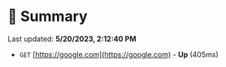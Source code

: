 # 📖 Summary
Last updated: **5/20/2023, 2:12:40 PM**

- `GET` [https://google.com](https://google.com) - **Up** (405ms)
